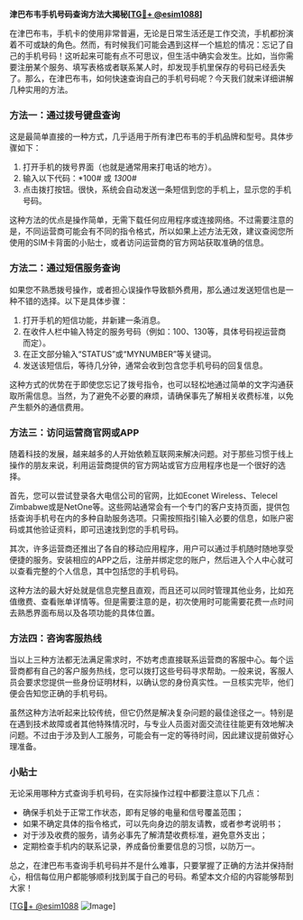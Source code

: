 **津巴布韦手机号码查询方法大揭秘[[TG💪+ @esim1088](https://t.me/s/esim1088)]**

在津巴布韦，手机卡的使用非常普遍，无论是日常生活还是工作交流，手机都扮演着不可或缺的角色。然而，有时候我们可能会遇到这样一个尴尬的情况：忘记了自己的手机号码！这听起来可能有点不可思议，但生活中确实会发生。比如，当你需要注册某个服务、填写表格或者联系某人时，却发现手机里保存的号码已经丢失了。那么，在津巴布韦，如何快速查询自己的手机号码呢？今天我们就来详细讲解几种实用的方法。

### 方法一：通过拨号键盘查询

这是最简单直接的一种方式，几乎适用于所有津巴布韦的手机品牌和型号。具体步骤如下：

1. 打开手机的拨号界面（也就是通常用来打电话的地方）。
2. 输入以下代码：*100# 或 *130*0#
3. 点击拨打按钮。很快，系统会自动发送一条短信到您的手机上，显示您的手机号码。

这种方法的优点是操作简单，无需下载任何应用程序或连接网络。不过需要注意的是，不同运营商可能会有不同的指令格式，所以如果上述方法无效，建议查阅您所使用的SIM卡背面的小贴士，或者访问运营商的官方网站获取准确的信息。

### 方法二：通过短信服务查询

如果您不熟悉拨号操作，或者担心误操作导致额外费用，那么通过发送短信也是一种不错的选择。以下是具体步骤：

1. 打开手机的短信功能，并新建一条消息。
2. 在收件人栏中输入特定的服务号码（例如：100、130等，具体号码视运营商而定）。
3. 在正文部分输入“STATUS”或“MYNUMBER”等关键词。
4. 发送该短信后，等待几分钟，通常会收到包含您手机号码的回复信息。

这种方式的优势在于即使您忘记了拨号指令，也可以轻松地通过简单的文字沟通获取所需信息。当然，为了避免不必要的麻烦，请确保事先了解相关收费标准，以免产生额外的通信费用。

### 方法三：访问运营商官网或APP

随着科技的发展，越来越多的人开始依赖互联网来解决问题。对于那些习惯于线上操作的朋友来说，利用运营商提供的官方网站或官方应用程序也是一个很好的选择。

首先，您可以尝试登录各大电信公司的官网，比如Econet Wireless、Telecel Zimbabwe或是NetOne等。这些网站通常会有一个专门的客户支持页面，提供包括查询手机号在内的多种自助服务选项。只需按照指引输入必要的信息，如账户密码或其他验证资料，即可迅速找到您的手机号码。

其次，许多运营商还推出了各自的移动应用程序，用户可以通过手机随时随地享受便捷的服务。安装相应的APP之后，注册并绑定您的账户，然后进入个人中心就可以查看完整的个人信息，其中包括您的手机号码。

这种方法的最大好处就是信息完整且直观，而且还可以同时管理其他业务，比如充值缴费、查看账单详情等。但是需要注意的是，初次使用时可能需要花费一点时间去熟悉界面布局以及各项功能的具体位置。

### 方法四：咨询客服热线

当以上三种方法都无法满足需求时，不妨考虑直接联系运营商的客服中心。每个运营商都有自己的客户服务热线，您可以拨打这些号码寻求帮助。一般来说，客服人员会要求您提供一些身份证明材料，以确认您的身份真实性。一旦核实完毕，他们便会告知您正确的手机号码。

虽然这种方法听起来比较传统，但它仍然是解决复杂问题的最佳途径之一。特别是在遇到技术故障或者其他特殊情况时，与专业人员面对面交流往往能更有效地解决问题。不过由于涉及到人工服务，可能会有一定的等待时间，因此建议提前做好心理准备。

### 小贴士

无论采用哪种方式查询手机号码，在实际操作过程中都要注意以下几点：

- 确保手机处于正常工作状态，即有足够的电量和信号覆盖范围；
- 如果不确定具体的指令格式，可以先向身边的朋友请教，或者参考说明书；
- 对于涉及收费的服务，请务必事先了解清楚收费标准，避免意外支出；
- 定期检查手机内的联系记录，养成备份重要信息的习惯，以防万一。

总之，在津巴布韦查询手机号码并不是什么难事，只要掌握了正确的方法并保持耐心，相信每位用户都能够顺利找到属于自己的号码。希望本文介绍的内容能够帮到大家！

[[TG💪+ @esim1088](https://t.me/s/esim1088) ![Image](https://i.postimg.cc/4NQfJmqS/Snipaste-2025-05-13-00-14-12.png)]